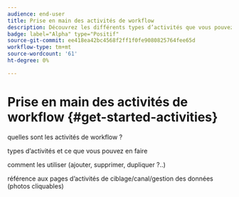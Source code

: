 ```yaml
---
audience: end-user
title: Prise en main des activités de workflow
description: Découvrez les différents types d’activités que vous pouvez exploiter pour créer des workflows web Adobe Campaign
badge: label="Alpha" type="Positif"
source-git-commit: ee418ea42bc4568f2ff1f0fe9080825764fee65d
workflow-type: tm+mt
source-wordcount: '61'
ht-degree: 0%

---
```


# Prise en main des activités de workflow {#get-started-activities}

quelles sont les activités de workflow ?

types d’activités et ce que vous pouvez en faire

comment les utiliser (ajouter, supprimer, dupliquer ?..)

référence aux pages d’activités de ciblage/canal/gestion des données (photos cliquables)
